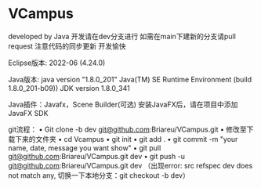 
# VCampus
developed by Java
开发请在dev分支进行
如需在main下建新的分支请pull request
注意代码的同步更新
开发愉快

Eclipse版本: 2022-06 (4.24.0)

Java版本:
    java version "1.8.0_201"
    Java(TM) SE Runtime Environment (build 1.8.0_201-b09))
	JDK version 1.8.0_341

Java插件：Javafx，Scene Builder(可选)
安装JavaFX后，请在项目中添加JavaFX SDK

git流程：
	•  Git clone -b dev git@github.com:Briareu/VCampus.git
	•  修改至下载下来的文件夹
	•  cd Vcampus
	•  git init
	•  git add .
	•  git commit -m "your name, date, message you want show"
	•  git pull  git@github.com:Briareu/VCampus.git dev
	•  git push -u  git@github.com:Briareu/VCampus.git dev
（出现error: src refspec dev does not match any, 切换一下本地分支：git checkout -b dev）
